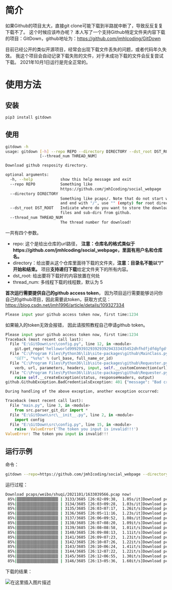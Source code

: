 # 简介
如果Github的项目太大，直接git clone可能下载到半路就中断了，导致反反复复下载不了。
这个时候应该咋办呢？
本人写了一个支持Github特定文件夹内容下载的项目：GitDown，github地址为：https://github.com/jmhIcoding/GitDown

目前已经公开的类似开源项目，经常会出现下载文件丢失的问题，或者代码年久失效。
我这个项目会自动记录下载失败的文件，对于未成功下载的文件会反复尝试下载。
2021年10月1日运行是完全正常的。

# 使用方法
## 安装

```bash
pip3 install gitdown
```

## 使用

```bash
gitdown -h
usage: gitdown [-h] --repo REPO --directory DIRECTORY --dst_root DST_ROOT
               [--thread_num THREAD_NUM]

Download github resposity directory.

optional arguments:
  -h, --help            show this help message and exit
  --repo REPO           Something like
                        https://github.com/jmhIcoding/social_webpage
  --directory DIRECTORY
                        Something like pcaps/. Note that do not start with "/"
                        and end with "/", use "" (empty) for root directory.
  --dst_root DST_ROOT   Indicate where do you want to store the downloaded
                        files and sub-dirs from github.
  --thread_num THREAD_NUM
                        The thread number for download!


```
一共有四个参数。
- repo: 这个是给出仓库的url路径， **注意：仓库名的格式类似于https://github.com/jmhIcoding/social_webpage，里面有用户名和仓库名。**
- directory：给出要从这个仓库里面待下载的文件夹，**注意：目录名不能以“/” 开始和结束。** 项目**支持递归下载**给定文件夹下的所有内容。
- dst_root: 给出要将下载好的内容放置在何处
- thread_num: 多线程下载的线程数，默认为 5

**首次运行需要提供自己的github access token**， 因为项目运行需要能够访问你自己的github项目，因此需要此token，获取方式见：https://blog.csdn.net/jmh1996/article/details/109327334

```python
Please input your github access token now, first time:1234
```
如果输入的token无效会报错， 因此请按照教程自己申请github token。

```python
Please input your github access token now, first time:1234
Traceback (most recent call last):
  File "E:\GitDown\src\config.py", line 12, in <module>
    git.get_repo('helloworld9992939329392939294333435452dhfhdfjdfdgfgdfgfd___dfdf')
  File "C:\Program Files\Python36\lib\site-packages\github\MainClass.py", line 334, in get_repo
    "GET", "%s%s" % (url_base, full_name_or_id)
  File "C:\Program Files\Python36\lib\site-packages\github\Requester.py", line 319, in requestJsonAndCheck
    verb, url, parameters, headers, input, self.__customConnection(url)
  File "C:\Program Files\Python36\lib\site-packages\github\Requester.py", line 342, in __check
    raise self.__createException(status, responseHeaders, output)
github.GithubException.BadCredentialsException: 401 {"message": "Bad credentials", "documentation_url": "https://docs.github.com/rest"}

During handling of the above exception, another exception occurred:

Traceback (most recent call last):
  File "main.py", line 3, in <module>
    from src.parser_git_dir import *
  File "E:\GitDown\src\__init__.py", line 2, in <module>
    import config
  File "E:\GitDown\src\config.py", line 15, in <module>
    raise  ValueError('The token you input is invalid!!!')
ValueError: The token you input is invalid!!!

```

## 运行示例

命令：

```bash
gitdown --repo=https://github.com/jmhIcoding/social_webpage --directory=pcaps/weibo
```


运行过程：
```bash
Download pcaps/weibo/shuqi/2021101/1633039566.pcap now!
 85%|▒▒▒▒▒▒▒▒▒▒▒▒▒▒▒▒▒▒ | 3133/3685 [26:02<09:38,  1.05s/it]Download pcaps/weibo/shuqi/2021101/1633039591.pcap now!
 85%|▒▒▒▒▒▒▒▒▒▒▒▒▒▒▒▒▒▒ | 3134/3685 [26:03<09:28,  1.03s/it]Download pcaps/weibo/shuqi/2021101/1633039615.pcap now!
 85%|▒▒▒▒▒▒▒▒▒▒▒▒▒▒▒▒▒▒ | 3135/3685 [26:03<07:17,  1.26it/s]Download pcaps/weibo/shuqi/2021101/1633039639.pcap now!
 85%|▒▒▒▒▒▒▒▒▒▒▒▒▒▒▒▒▒▒ | 3136/3685 [26:05<11:16,  1.23s/it]Download pcaps/weibo/shuqi/2021101/1633039663.pcap now!
 85%|▒▒▒▒▒▒▒▒▒▒▒▒▒▒▒▒▒▒ | 3137/3685 [26:06<09:52,  1.08s/it]Download pcaps/weibo/shuqi/2021101/1633039687.pcap now!
 85%|▒▒▒▒▒▒▒▒▒▒▒▒▒▒▒▒▒▒ | 3138/3685 [26:07<08:20,  1.09it/s]Download pcaps/weibo/shuqi/2021101/1633039711.pcap now!
 85%|▒▒▒▒▒▒▒▒▒▒▒▒▒▒▒▒▒▒ | 3139/3685 [26:08<08:58,  1.01it/s]Download pcaps/weibo/shuqi/2021101/1633039735.pcap now!
 85%|▒▒▒▒▒▒▒▒▒▒▒▒▒▒▒▒▒▒ | 3140/3685 [26:09<08:13,  1.11it/s]Download pcaps/weibo/shuqi/2021101/1633039759.pcap now!
 85%|▒▒▒▒▒▒▒▒▒▒▒▒▒▒▒▒▒▒ | 3141/3685 [26:09<07:23,  1.23it/s]Download pcaps/weibo/shuqi/2021101/1633039783.pcap now!
 85%|▒▒▒▒▒▒▒▒▒▒▒▒▒▒▒▒▒▒ | 3142/3685 [26:10<07:26,  1.22it/s]Download pcaps/weibo/shuqi/2021101/1633039807.pcap now!
 85%|▒▒▒▒▒▒▒▒▒▒▒▒▒▒▒▒▒▒ | 3143/3685 [26:10<06:24,  1.41it/s]Download pcaps/weibo/shuqi/2021101/1633039831.pcap now!
 85%|▒▒▒▒▒▒▒▒▒▒▒▒▒▒▒▒▒▒ | 3144/3685 [26:12<07:22,  1.22it/s]Download pcaps/weibo/shuqi/2021101/1633039856.pcap now!
 85%|▒▒▒▒▒▒▒▒▒▒▒▒▒▒▒▒▒▒ | 3145/3685 [26:12<06:55,  1.30it/s]Download pcaps/weibo/shuqi/2021101/1633039881.pcap now!
 85%|▒▒▒▒▒▒▒▒▒▒▒▒▒▒▒▒▒▒ | 3146/3685 [26:13<05:36,  1.60it/s]Download pcaps/weibo/shuqi/2021101/1633039906.pcap now!

```
下载的结果：

![在这里插入图片描述](https://img-blog.csdnimg.cn/2e139e859d694001b7cc4eb67b970b69.png?x-oss-process=image/watermark,type_ZHJvaWRzYW5zZmFsbGJhY2s,shadow_50,text_Q1NETiBASWNvZGluZ19GMjAxNA==,size_19,color_FFFFFF,t_70,g_se,x_16)
